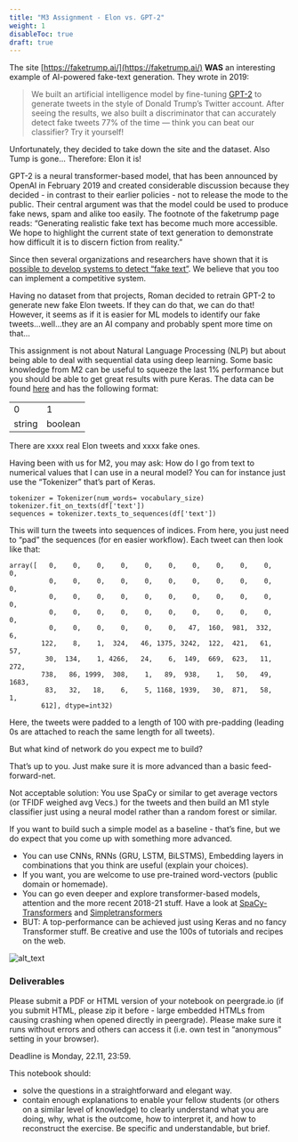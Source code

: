 ```yaml
---
title: "M3 Assignment - Elon vs. GPT-2"
weight: 1
disableToc: true
draft: true
---
```



The site [https://faketrump.ai/](https://faketrump.ai/) **WAS** an interesting example of AI-powered fake-text generation. They wrote in 2019:

>We built an artificial intelligence model by fine-tuning [GPT-2](https://openai.com/blog/better-language-models/) to generate tweets in the style of Donald Trump’s Twitter account. After seeing the results, we also built a discriminator that can accurately detect fake tweets 77% of the time — think you can beat our classifier? Try it yourself!

Unfortunately, they decided to take down the site and the dataset. Also Tump is gone...
Therefore: Elon it is!

GPT-2 is a neural transformer-based model, that has been announced by OpenAI in February 2019 and created considerable discussion because they decided - in contrast to their earlier policies - not to release the mode to the public. Their central argument was that the model could be used to produce fake news, spam and alike too easily. The footnote of the faketrump page reads: “Generating realistic fake text has become much more accessible. We hope to highlight the current state of text generation to demonstrate how difficult it is to discern fiction from reality.”


Since then several organizations and researchers have shown that it is [possible to develop systems to detect “fake text”](https://www.theguardian.com/technology/2019/jul/04/ai-fake-text-gpt-2-concerns-false-information). We believe that you too can implement a competitive system.

Having no dataset from that projects, Roman decided to retrain GPT-2 to generate new fake Elon tweets. If they can do that, we can do that! However, it seems as if it is easier for ML models to identify our fake tweets...well...they are an AI company and probably spent more time on that...


This assignment is not about Natural Language Processing (NLP) but about being able to deal with sequential data using deep learning. Some basic knowledge from M2 can be useful to squeeze the last 1% performance but you should be able to get great results with pure Keras. The data can be found [here](xxxx) and has the following format:


<table>
  <tr>
   <td>0
   </td>
   <td>1
   </td>
  </tr>
  <tr>
   <td>string
   </td>
   <td>boolean
   </td>
  </tr>
</table>

There are xxxx real Elon tweets and xxxx fake ones.

Having been with us for M2, you may ask: How do I go from text to numerical values that I can use in a neural model?
You can for instance just use the “Tokenizer” that’s part of Keras. 


```vocabulary_size = 5000
tokenizer = Tokenizer(num_words= vocabulary_size)
tokenizer.fit_on_texts(df['text'])
sequences = tokenizer.texts_to_sequences(df['text'])
```
This will turn the tweets into sequences of indices. From here, you just need to “pad” the sequences (for en easier workflow).
Each tweet can then look like that:

```
array([   0,    0,    0,    0,    0,    0,    0,    0,    0,    0,    0,
          0,    0,    0,    0,    0,    0,    0,    0,    0,    0,    0,
          0,    0,    0,    0,    0,    0,    0,    0,    0,    0,    0,
          0,    0,    0,    0,    0,    0,    0,    0,    0,    0,    0,
          0,    0,    0,    0,    0,    0,   47,  160,  981,  332,    6,
        122,    8,    1,  324,   46, 1375, 3242,  122,  421,   61,   57,
         30,  134,    1, 4266,   24,    6,  149,  669,  623,   11,  272,
        738,   86, 1999,  308,    1,   89,  938,    1,   50,   49, 1683,
         83,   32,   18,    6,    5, 1168, 1939,   30,  871,   58,    1,
        612], dtype=int32)
```
Here, the tweets were padded to a length of 100 with pre-padding (leading 0s are attached to reach the same length for all tweets).

But what kind of network do you expect me to build?

That’s up to you. Just make sure it is more advanced than a basic feed-forward-net.

Not acceptable solution: You use SpaCy or similar to get average vectors (or TFIDF weighed avg Vecs.) for the tweets and then build an M1 style classifier just using a neural model rather than a random forest or similar.

If you want to build such a simple model as a baseline - that’s fine, but we do expect that you come up with something more advanced.


*   You can use CNNs, RNNs (GRU, LSTM, BiLSTMS), Embedding layers in combinations that you think are useful (explain your choices). 
*   If you want, you are welcome to use pre-trained word-vectors (public domain or homemade). 
*   You can go even deeper and explore transformer-based models, attention and the more recent 2018-21 stuff. Have a look at [SpaCy-Transformers](https://spacy.io/universe/project/spacy-transformers) and [Simpletransformers](https://simpletransformers.ai/)
*   BUT: A top-performance can be achieved just using Keras and no fancy Transformer stuff. Be creative and use the 100s of tutorials and recipes on the web.

![alt_text](https://pbs.twimg.com/media/EI7DWlmXsAAwCte?format=jpg&name=4096x4096)



### Deliverables

Please submit a PDF or HTML version of your notebook on peergrade.io (if you submit HTML, please zip it before - large embedded HTMLs from causing crashing when opened directly in peergrade). Please make sure it runs without errors and others can access it (i.e. own test in “anonymous” setting in your browser).

Deadline is Monday, 22.11, 23:59.

This notebook should:

*   solve the questions in a straightforward and elegant way.
*   contain enough explanations to enable your fellow students (or others on a similar level of knowledge) to clearly understand what you are doing, why, what is the outcome, how to interpret it, and how to reconstruct the exercise. Be specific and understandable, but brief.



<!-- 
## Solutions


* R team [:::: HERE ::::](https://sds-aau.github.io/SDS-master/M2/exercises/xxx)
* Py team [:::: HERE ::::](https://colab.research.google.com/github/SDS-AAU/SDS-master/blob/master/M2/notebooks/xxx) -->
     





 
